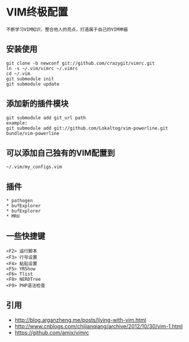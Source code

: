 # VIM终极配置
    不断学习VIM知识，整合他人的亮点，打造属于自己的VIM神器

## 安装使用

    git clone -b newconf git://github.com/crazygit/vimrc.git
    ln -s ~/.vim/vimrc ~/.vimrc
    cd ~/.vim
    git submodule init
    git submodule update

## 添加新的插件模块

    git submodule add git_url path
    example:
    git submodule add git://github.com/Lokaltog/vim-powerline.git bundle/vim-powerline


## 可以添加自己独有的VIM配置到
    ~/.vim/my_configs.vim

## 插件
    * pathogen
    * bufExplorer
    * bufExplorer
    * MRU

## 一些快捷键
    <F2> 运行脚本
    <F3> 行号设置
    <F4> 粘贴设置
    <F5> YRShow
    <F6> Tlist
    <F8> NERDTree
    <F9> PHP语法检查


## 引用

* <http://blog.arganzheng.me/posts/living-with-vim.html>
* <http://www.cnblogs.com/chijianqiang/archive/2012/10/30/vim-1.html>
* <https://github.com/amix/vimrc>
